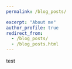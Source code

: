 ```yaml
---
permalink: /blog_posts/

excerpt: "About me"
author_profile: true
redirect_from: 
  - /blog_posts/
  - /blog_posts.html
---
```



test
